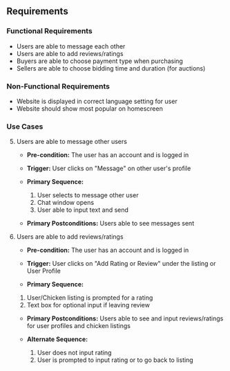 ## Requirements

### Functional Requirements
- Users are able to message each other 
- Users are able to add reviews/ratings
- Buyers are able to choose payment type when purchasing
- Sellers are able to choose bidding time and duration (for auctions)
 

### Non-Functional Requirements
- Website is displayed in correct language setting for user
- Website should show most popular on homescreen

### Use Cases
5. Users are able to message other users
	- **Pre-condition:** The user has an account and is logged in
	
	- **Trigger:** User clicks on "Message" on other user's profile
	
	- **Primary Sequence:**
	  1. User selects to message other user
	  2. Chat window opens
	  3. User able to input text and send
	  
	- **Primary Postconditions:** Users able to see messages sent
	
6. Users are able to add reviews/ratings
	- **Pre-condition:** The user has an account and is logged in 
	
	- **Trigger:** User clicks on "Add Rating or Review" under the listing or User Profile
	
	- **Primary Sequence:** 
	 1. User/Chicken listing is prompted for a rating 
	 2. Text box for optional input if leaving review
	 
	- **Primary Postconditions:** Users able to see and input reviews/ratings for user profiles and chicken listings 
	
	- **Alternate Sequence:** 
	  1. User does not input rating
	  2. User is prompted to input rating or to go back to listing
	
	
